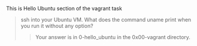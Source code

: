 This is Hello Ubuntu section of the vagrant task
> ssh into your Ubuntu VM. What does the command uname print when you run it without any option?
> > Your answer is in 0-hello_ubuntu in the 0x00-vagrant directory.

